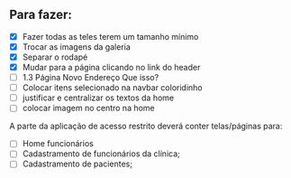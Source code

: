## Para fazer:

- [x] Fazer todas as teles terem um tamanho mínimo
- [x] Trocar as imagens da galeria
- [x] Separar o rodapé
- [x] Mudar para a página clicando no link do header
- [ ] 1.3 Página Novo Endereço Que isso?
- [ ] Colocar itens selecionado na navbar coloridinho
- [ ] justificar e centralizar os textos da home
- [ ] colocar imagem no centro na home

A parte da aplicação de acesso restrito deverá conter telas/páginas para:
- [ ] Home funcionários
- [ ] Cadastramento de funcionários da clínica;
- [ ] Cadastramento de pacientes;